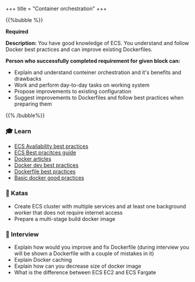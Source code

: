 +++
title = "Container orchestration"
+++

{{%bubble %}}

**Required**

**Description:** You have good knowledge of ECS. You understand and follow Docker best practices and can improve existing Dockerfiles.

**Person who successfully completed requirement for given block can:**

- Explain and understand conteiner orchestration and it's benefits and drawbacks
- Work and perform day-to-day tasks on working system
- Propose improvements to existing configuration
- Suggest improvements to Dockerfiles and follow best practices when preparing them

{{% /bubble%}}

### 🎓 Learn
* [ECS Availability best practices](https://aws.amazon.com/blogs/containers/amazon-ecs-availability-best-practices/)
* [ECS Best pracitces guide](https://github.com/awsdocs/amazon-ecs-bestpractices-guide/blob/main/doc_source/index.md)
* [Docker articles](https://pythonspeed.com/docker/)
* [Docker dev best practices](https://docs.docker.com/develop/dev-best-practices/)
* [Dockerfile best practices](https://docs.docker.com/develop/develop-images/dockerfile_best-practices/)
* [Basic docker good practices](https://www.docker.com/blog/intro-guide-to-dockerfile-best-practices/)

### 📝 Katas
* Create ECS cluster with multiple services and at least one background worker that does not require internet access
* Prepare a multi-stage build docker image

### 🎤 Interview
* Explain how would you improve and fix Dockerfile (during interview you will be shown a Dockerfile with a couple of mistakes in it)
* Explain Docker caching
* Explain how can you decrease size of docker image
* What is the difference between ECS EC2 and ECS Fargate
